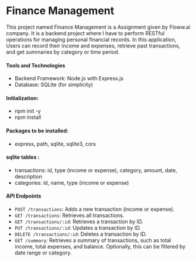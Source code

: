 # Finance Management
This project named Finance Management is a Assignment given by Floww.ai company. It is a backend project where I have to perform RESTful operations for managing personal financial records. 
In this application, Users can record their income and expenses, retrieve past transactions, and get summaries by category or time period.

#### Tools and Technologies
- Backend Framework: Node.js with Express.js
- Database: SQLite (for simplicity)

#### Initialization:
- npm init -y
- npm install <packages>

#### Packages to be installed:
- express, path, sqlite, sqlite3, cors

#### sqlite tables :
- transactions: id, type (income or expense), category, amount, date, description
- categories: id, name, type (income or expense)

#### **API Endpoints**
- `POST /transactions`: Adds a new transaction (income or expense).
- `GET /transactions`: Retrieves all transactions.
- `GET /transactions/:id`: Retrieves a transaction by ID.
- `PUT /transactions/:id`: Updates a transaction by ID.
- `DELETE /transactions/:id`: Deletes a transaction by ID.
- `GET /summary`: Retrieves a summary of transactions, such as total income, total expenses, and balance. Optionally, this can be filtered by date range or category.




